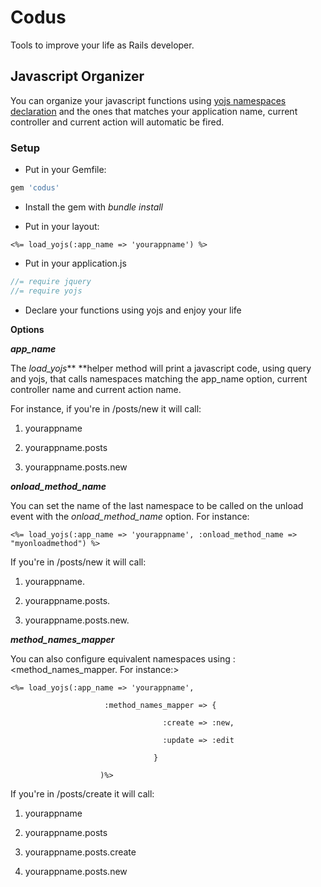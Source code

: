 Codus
=====

Tools to improve your life as Rails developer.



Javascript Organizer
--------------------

You can organize your javascript functions using [yojs namespaces declaration](https://github.com/codus/yojs) and the ones that matches your application name, current controller and current action will automatic be fired.



### Setup



- Put in your Gemfile:

```ruby
gem 'codus'
```

- Install the gem with *bundle install*

- Put in your layout: 

`<%= load_yojs(:app_name => 'yourappname') %>`

- Put in your application.js

```javascript
//= require jquery
//= require yojs
```

- Declare your functions using yojs and enjoy your life



**Options**



***app_name***

The *load_yojs*** **helper method will print a javascript code, using query and yojs, that calls namespaces matching the app_name option, current controller name and current action name.



For instance, if you're in /posts/new it will call:



1. yourappname

2. yourappname.posts

3. yourappname.posts.new



***onload_method_name***

You can set the name of the last namespace to be called on the unload event with the *onload_method_name* option. For instance:


```erb
<%= load_yojs(:app_name => 'yourappname', :onload_method_name => "myonloadmethod") %>
```

If you're in /posts/new it will call:

1. yourappname.<myonloadmethod>

2. yourappname.posts.<myonloadmethod>

3. yourappname.posts.new.<myonloadmethod>


***method_names_mapper***

You can also configure equivalent namespaces using :<method_names_mapper. For instance:>



```erb
<%= load_yojs(:app_name => 'yourappname', 

                     :method_names_mapper => {

                                  :create => :new,

                                  :update => :edit

                                }

                    )%>
```



If you're in /posts/create it will call:



1. yourappname

2. yourappname.posts

3. yourappname.posts.create

4. yourappname.posts.new
